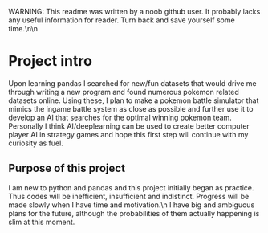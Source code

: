 WARNING: This readme was written by a noob github user. It probably lacks any useful information for reader. Turn back and save yourself some time.\n\n

# Project intro
Upon learning pandas I searched for new/fun datasets that would drive me through writing a new program and found numerous pokemon related datasets online. Using these, I plan to make a pokemon battle simulator that mimics the ingame battle system as close as possible and further use it to develop an AI that searches for the optimal winning pokemon team. Personally I think AI/deeplearning can be used to create better computer player AI in strategy games and hope this first step will continue with my curiosity as fuel.

## Purpose of this project
I am new to python and pandas and this project initially began as practice. Thus codes will be inefficient, insufficient and indistinct. Progress will be made slowly when I have time and motivation.\n I have big and ambiguous plans for the future, although the probabilities of them actually happening is slim at this moment.